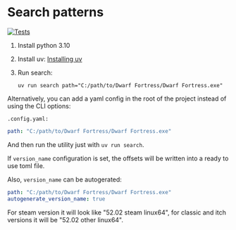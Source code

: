 # Search patterns

[![Tests](https://github.com/dfint/search_offsets/actions/workflows/tests.yml/badge.svg)](https://github.com/dfint/search_offsets/actions/workflows/tests.yml)

1. Install python 3.10

2. Install uv: [Installing uv](https://docs.astral.sh/uv/getting-started/installation/)

3. Run search:

    ```shell
    uv run search path="C:/path/to/Dwarf Fortress/Dwarf Fortress.exe"
    ```

Alternatively, you can add a yaml config in the root of the project instead of using the CLI options:

`.config.yaml:`

```yaml
path: "C:/path/to/Dwarf Fortress/Dwarf Fortress.exe"
```

And then run the utility just with `uv run search`.

If `version_name` configuration is set, the offsets will be written into a ready to use toml file.

Also, `version_name` can be autogerated:

```yaml
path: "C:/path/to/Dwarf Fortress/Dwarf Fortress.exe"
autogenerate_version_name: true
```

For steam version it will look like "52.02 steam linux64",
for classic and itch versions it will be "52.02 other linux64".
